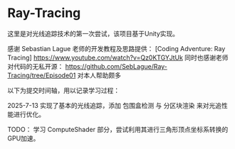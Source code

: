 # Ray-Tracing

这里是对光线追踪技术的第一次尝试，该项目基于Unity实现。

感谢 Sebastian Lague 老师的开发教程及思路提供： [Coding Adventure: Ray Tracing] https://www.youtube.com/watch?v=Qz0KTGYJtUk
同时也感谢老师对代码的无私开源： https://github.com/SebLague/Ray-Tracing/tree/Episode01
对本人帮助颇多

以下为提交时间轴，用以记录学习过程：

2025-7-13
实现了基本的光线追踪，添加 包围盒检测 与 分区块渲染 来对光追性能进行优化。

TODO：
学习 ComputeShader 部分，尝试利用其进行三角形顶点坐标系转换的GPU加速。
